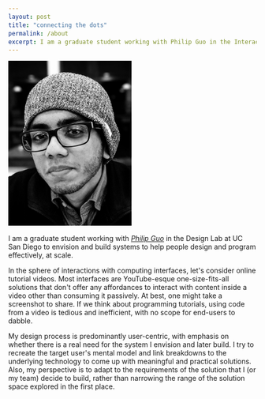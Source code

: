 ```yaml
---
layout: post
title: "connecting the dots"
permalink: /about
excerpt: I am a graduate student working with Philip Guo in the Interactivity Lab at UC San Diego to envision and build systems to help people design and program effectively, at scale.
---
```


<!-- TODO \| what, how and why I think as I do \| coursework -->

<img src="/assets/headshot-kandarp.jpg" style="width: 30%; min-width: 250px;">
<!-- *find me as "kandarpksk" on most platforms* -->

<!-- note: sync with excerpt -->
I am a graduate student working with *[Philip Guo](http://pgbovine.net)* in the Design Lab at UC San Diego to envision and build systems to help people design and program effectively, at scale. <!-- I firmly believe that advancement in technology is at a stage where anything we might want to dream about is [within the realm of possibility](https://www.microsoft.com/buxtoncollection "please see the quote") as long as we are persistent. -->

<!-- *<span style="text-align: center;">❝my work is around devising interactions inaccessible to those not experienced enough to get their hands dirty and tinker with with different levels of technology stacks❞</span>* -->

In the sphere of interactions with computing interfaces, let's consider online tutorial videos. Most interfaces are YouTube-esque one-size-fits-all solutions that don't offer any affordances to interact with content inside a video other than consuming it passively. At best, one might take a screenshot to share. If we think about programming tutorials, using code from a video is tedious and inefficient, with no scope for end-users to dabble.

My design process is predominantly user-centric, with emphasis on whether there is a real need for the system I envision and later build. I try to recreate the target user's mental model and link breakdowns to the underlying technology to come up with meaningful and practical solutions.
Also, my perspective is to adapt to the requirements of the solution that I (or my team) decide to build, rather than narrowing the range of the solution space explored in the first place.

<!-- My research is focused on building scalable, user-centered systems to help people design and code effectively. Here is a quick overview of (the different areas of) my work:
- [Codemotion](codemotion): reimagining interactions with programming tutorial screencasts to make them easier to find, navigate and practice with, by extracting source code edits from videos. -->
<!-- "this list will be populated as my Ph.D. progresses :)
- [Marionette](marionette): I am currently working on enabling user testing with front-end-only prototypes, by helping a facilitator imitate (wizard-of-oz) backend logic in real-time.
- Future ideas: Augmenting the coding-debugging workflow with a learning angle when a programmer is stuck and needs help -- among the ways is adapting ELIZA (a chatbot that mimics a psychotherapist) to aid self-reflection. -->
